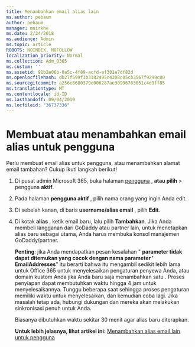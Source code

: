 ```yaml
---
title: Menambahkan email alias lain
ms.author: pebaum
author: pebaum
manager: mnirkhe
ms.date: 2/24/2018
ms.audience: Admin
ms.topic: article
ROBOTS: NOINDEX, NOFOLLOW
localization_priority: Normal
ms.collection: Adm_O365
ms.custom: ''
ms.assetid: 91b2e06b-0a5c-4f89-acfd-ef301e7df82d
ms.openlocfilehash: db27f599f3b3182495c4308c05cb3567f9299c80
ms.sourcegitcommit: a256e8680379c006287ae30996763051c4d9ff85
ms.translationtype: MT
ms.contentlocale: id-ID
ms.lasthandoff: 09/04/2019
ms.locfileid: "36737336"
---
```

# <a name="create-or-add-an-email-alias-for-a-user"></a>Membuat atau menambahkan email alias untuk pengguna

Perlu membuat email alias untuk pengguna, atau menambahkan alamat email tambahan? Cukup ikuti langkah berikut!
  
1. Di pusat admin Microsoft 365, buka halaman [pengguna](https://go.microsoft.com/fwlink/p/?linkid=834822) , **atau pilih** \> pengguna **aktif**.
    
2. Pada halaman **pengguna aktif** , pilih nama orang yang ingin Anda edit. 
    
3. Di sebelah kanan, di baris **username/alias email** , pilih **Edit**.
    
4. Di kotak **alias** , ketik email baru, lalu pilih **Tambahkan**. Jika Anda membeli langganan dari GoDaddy atau partner lain, untuk menetapkan alias baru sebagai utama, Anda harus membuka konsol manajemen GoDaddy/partner. 
    
    **Penting**: jika Anda mendapatkan pesan kesalahan " **parameter tidak dapat ditemukan yang cocok dengan nama parameter ' EmailAddresses**" itu berarti bahwa itu mengambil sedikit lebih lama untuk Office 365 untuk menyelesaikan pengaturan penyewa Anda, atau domain kustom Anda jika Anda baru saja menambahkan satu . Proses penyiapan dapat membutuhkan waktu hingga 4 jam untuk menyelesaikannya. Tunggu beberapa saat sehingga proses pengaturan memiliki waktu untuk menyelesaikan, dan kemudian coba lagi. Jika masalah tetap ada, hubungi dukungan dan mereka akan melakukan sinkronisasi penuh untuk Anda.
    
    Biasanya dibutuhkan waktu sekitar 30 menit agar alias baru diterapkan.
    
    **Untuk lebih jelasnya, lihat artikel ini:** [Menambahkan alias email lain untuk pengguna](https://docs.microsoft.com/office365/admin/email/add-another-email-alias-for-a-user)
    

